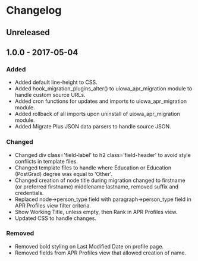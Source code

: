 # Changelog

## Unreleased

## 1.0.0 - 2017-05-04
### Added
- Added default line-height to CSS.
- Added hook_migration_plugins_alter() to uiowa_apr_migration module to handle custom source URLs.
- Added cron functions for updates and imports to uiowa_apr_migration module.
- Added rollback of all imports upon uninstall of uiowa_apr_migration module.
- Added Migrate Plus JSON data parsers to handle source JSON.

### Changed
- Changed div class='field-label' to h2 class='field-header' to avoid style conflicts in template files.
- Changed template files to handle where Education or Education (PostGrad) degree was equal to 'Other'.
- Changed creation of node title during migration changed to firstname (or preferred firstname) middlename lastname, removed suffix and credentials.
- Replaced node->person_type field with paragraph->person_type field in APR Profiles view filter criteria.
- Show Working Title, unless empty, then Rank in APR Profiles view.
- Updated CSS to handle changes.

### Removed
- Removed bold styling on Last Modified Date on profile page.
- Removed fields from APR Profiles view that allowed creation of name.

